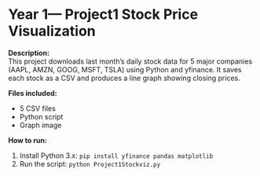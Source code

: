 # Year 1— Project1 Stock Price Visualization

**Description:**  
This project downloads last month’s daily stock data for 5 major companies (AAPL, AMZN, GOOG, MSFT, TSLA) using Python and yfinance. It saves each stock as a CSV and produces a line graph showing closing prices.

**Files included:**  
- 5 CSV files  
- Python script  
- Graph image  

**How to run:**  
1. Install Python 3.x: `pip install yfinance pandas matplotlib`  
2. Run the script: `python Project1Stockviz.py`
